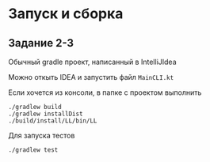 # Запуск и сборка

## Задание 2-3
Обычный gradle проект, написанный в IntelliJIdea

Можно откыть IDEA и запустить файл `MainCLI.kt`

Если хочется из консоли, в папке с проектом выполнить
```
./gradlew build
./gradlew installDist
./build/install/LL/bin/LL
```

Для запуска тестов
```
./gradlew test
```